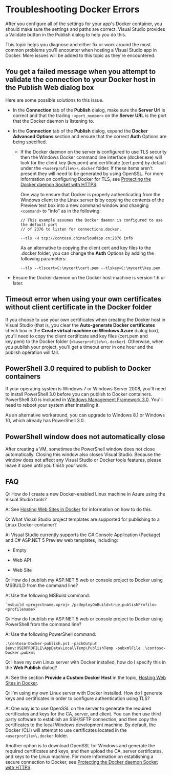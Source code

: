 <properties
   pageTitle="Troubleshooting Docker Client Errors on Windows Using Visual Studio | Windows Azure"
   description="Troubleshoot problems you encounter when using Visual Studio to create and deploy web sites to Docker on Windows by using Visual Studio."
   services="visual-studio-online"
   documentationCenter="na"
   authors="kempb"
   manager="douge"
   editor="tglee" />
<tags
   ms.service="multiple"
   ms.date="08/20/2015"
   wacn.date="" />

# Troubleshooting Docker Errors

After you configure all of the settings for your app's Docker container, you should make sure the settings and paths are correct. Visual Studio provides a Validate button in the Publish dialog to help you do this.

This topic helps you diagnose and either fix or work around the most common problems you'll encounter when hosting a Visual Studio app in Docker. More issues will be added to this topic as they're encountered.

## You get a failed message when you attempt to validate the connection to your Docker host in the Publish Web dialog box

Here are some possible solutions to this issue.

- In the **Connection** tab of the **Publish** dialog, make sure the **Server Url** is correct and that the trailing `:<port_number>` on the **Server URL** is the port that the Docker daemon is listening to.

- In the **Connection** tab of the **Publish** dialog, expand the **Docker Advanced Options** section and ensure that the correct **Auth** Options are being specified.
  - If the Docker daemon on the server is configured to use TLS security then the Windows Docker command line interface (docker.exe) will look for the client key (key.pem) and certificate (cert.pem) by default under the `<%userprofile%>\.docker` folder. If these items aren't present they will need to be generated by using OpenSSL. For more information on configuring Docker for TLS, see [Protecting the Docker daemon Socket with HTTPS](https://docs.docker.com/articles/https/).

	One way to ensure that Docker is properly authenticating from the Windows client to the Linux server is by copying the contents of the Preview text box into a new command window and changing `<command>` to "info" as in the following:

    ```
    // This example assumes the Docker daemon is configured to use the default port
    // of 2376 to listen for connections.docker.

    --tls -H tcp://contoso.chinacloudapp.cn:2376 info
    ```

    As an alternative to copying the client cert and key files to the .docker folder, you can change the **Auth** Options by adding the following parameters:

    ```
    --tls --tlscert=C:\mycert\cert.pem --tlskey=C:\mycert\key.pem
    ```
- Ensure the Docker daemon on the Docker host machine is version 1.6 or later.

## Timeout error when using your own certificates without client certificate in the Docker folder

If you choose to use your own certificates when creating the Docker host in Visual Studio (that is, you clear the **Auto-generate Docker certificates** check box in the **Create virtual machine on Windows Azure** dialog box), you'll need to copy the client certificate and key files (cert.pem and key.pem) to the Docker folder (`<%userprofile%>\.docker`). Otherwise, when you publish your project, you'll get a timeout error in one hour and the publish operation will fail.

## PowerShell 3.0 required to publish to Docker containers

If your operating system is Windows 7 or Windows Server 2008, you'll need to install PowerShell 3.0 before you can publish to Docker containers. PowerShell 3.0 is included in [Windows Management Framework 3.0](https://www.microsoft.com/download/details.aspx?id=34595). You'll need to reboot your system after installing it.

As an alternative workaround, you can upgrade to Windows 8.1 or Windows 10, which already has PowerShell 3.0.

## PowerShell window does not automatically close

After creating a VM, sometimes the PowerShell window does not close automatically. Closing this window also closes Visual Studio. Because the window does not affect any Visual Studio or Docker tools features, please leave it open until you finish your work.

## FAQ

Q: How do I create a new Docker-enabled Linux machine in Azure using the Visual Studio tools?

A: See [Hosting Web Sites in Docker](/documentation/articles/vs-azure-tools-docker-hosting-web-apps-in-docker) for information on how to do this.

Q:  What Visual Studio project templates are supported for publishing to a Linux Docker container?

A:  Visual Studio currently supports the C# Console Application (Package) and C# ASP.NET 5 Preview web templates, including:

- Empty

- Web API

- Web Site

Q:  How do I publish my ASP.NET 5 web or console project to Docker using MSBUILD from the command line?

A:  Use the following MSBuild command:

    `msbuild <projectname.xproj> /p:deployOnBuild=true;publishProfile=<profilename>`

Q:  How do I publish my ASP.NET 5 web or console project to Docker using PowerShell from the command line?

A:  Use the following PowerShell command:

```
.\contoso-Docker-publish.ps1 -packOutput $env:USERPROFILE\AppData\Local\Temp\PublishTemp -pubxmlFile .\contoso-Docker.pubxml
```

Q:  I have my own Linux server with Docker installed, how do I specify this in the **Web Publish** dialog?

A:  See the section **Provide a Custom Docker Host** in the topic, [Hosting Web Sites in Docker](/documentation/articles/vs-azure-tools-docker-hosting-web-apps-in-docker).

Q:  I'm using my own Linux server with Docker installed. How do I generate keys and certificates in order to configure authentication using TLS?

A:  One way is to use OpenSSL on the server to generate the required certificates and keys for the CA, server, and client. You can then use third party software to establish an SSH/SFTP connection, and then copy the certificates to the local Windows development machine. By default, the Docker (CLI) will attempt to use certificates located in the `<userprofile>\.docker` folder.

Another option is to download OpenSSL for Windows and generate the required certificates and keys, and then upload the CA, server certificates, and keys to the Linux machine. For more information on establishing a secure connection to Docker, see [Protecting the Docker daemon Socket with HTTPS](https://docs.docker.com/articles/https/).

